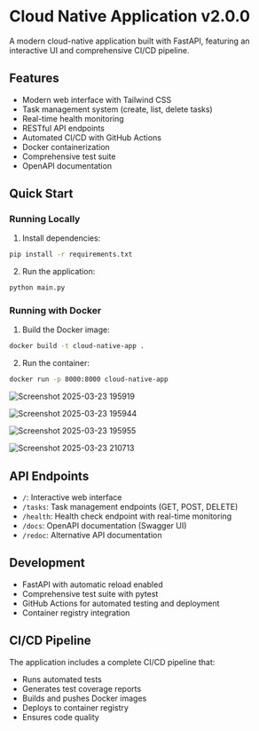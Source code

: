# Cloud Native Application v2.0.0

A modern cloud-native application built with FastAPI, featuring an interactive UI and comprehensive CI/CD pipeline.

## Features
- Modern web interface with Tailwind CSS
- Task management system (create, list, delete tasks)
- Real-time health monitoring
- RESTful API endpoints
- Automated CI/CD with GitHub Actions
- Docker containerization
- Comprehensive test suite
- OpenAPI documentation

## Quick Start

### Running Locally
1. Install dependencies:
```bash
pip install -r requirements.txt
```

2. Run the application:
```bash
python main.py
```

### Running with Docker
1. Build the Docker image:
```bash
docker build -t cloud-native-app .
```

2. Run the container:
```bash
docker run -p 8000:8000 cloud-native-app
```

![Screenshot 2025-03-23 195919](https://github.com/user-attachments/assets/620ff69e-c814-4042-803e-dc63db5a3e0c)

![Screenshot 2025-03-23 195944](https://github.com/user-attachments/assets/d7491b52-c5e5-4ceb-b947-e662770bbc0c)

![Screenshot 2025-03-23 195955](https://github.com/user-attachments/assets/ce2b8302-2774-4bb5-af9b-373aab3bb5a8)

![Screenshot 2025-03-23 210713](https://github.com/user-attachments/assets/e16cc5be-5512-4373-8dc0-e9bc69f746b1)

## API Endpoints
- `/`: Interactive web interface
- `/tasks`: Task management endpoints (GET, POST, DELETE)
- `/health`: Health check endpoint with real-time monitoring
- `/docs`: OpenAPI documentation (Swagger UI)
- `/redoc`: Alternative API documentation

## Development
- FastAPI with automatic reload enabled
- Comprehensive test suite with pytest
- GitHub Actions for automated testing and deployment
- Container registry integration

## CI/CD Pipeline
The application includes a complete CI/CD pipeline that:
- Runs automated tests
- Generates test coverage reports
- Builds and pushes Docker images
- Deploys to container registry
- Ensures code quality
